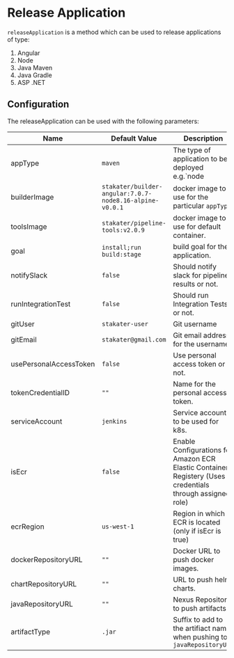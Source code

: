 # Release Application

`releaseApplication` is a method which can be used to release applications of type:
1. Angular
2. Node
3. Java Maven
4. Java Gradle
5. ASP .NET

## Configuration

The releaseApplication can be used with the following parameters:

| Name            | Default Value                   | Description                       |
|-----------------|-------------------------|-----------------------------------|
| appType                | `maven`     | The type of application to be deployed e.g.`node|angular|maven|dotnet|gradle`|
| builderImage     | `stakater/builder-angular:7.0.7-node8.16-alpine-v0.0.1`| docker image to use for the particular `appType`.|
| toolsImage       | `stakater/pipeline-tools:v2.0.9` | docker image to use for default container. |
| goal                   | `install;run build:stage`              | build goal for the application.|
| notifySlack            | `false`                           | Should notify slack for pipeline results or not.|
| runIntegrationTest     | `false`                  | Should run Integration Tests or not.|
| gitUser                | `stakater-user`          | Git username |
| gitEmail               | `stakater@gmail.com`     | Git email address for the username.|
| usePersonalAccessToken | `false`                  | Use personal access token or not.|
| tokenCredentialID      | `""`                     | Name for the personal access token. |
| serviceAccount         | `jenkins`                | Service account to be used for k8s. |
| isEcr                  | `false`     | Enable Configurations for Amazon ECR Elastic Container Registery (Uses credentials through assigned role) |
| ecrRegion            | `us-west-1` | Region in which ECR is located (only if isEcr is true) | 
| dockerRepositoryURL    | `""`                     | Docker URL to push docker images. |
| chartRepositoryURL     | `""`                     | URL to push helm charts. |
| javaRepositoryURL      | `""` | Nexus Repository to push artifacts.|
| artifactType           | `.jar`                         | Suffix to add to the artifiact name when pushing to `javaRepositoryURL`|
